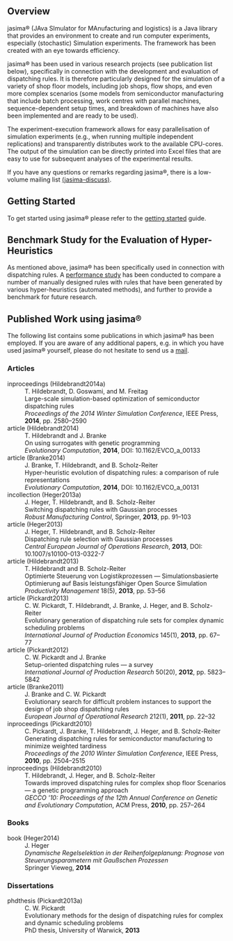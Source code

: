 ## Overview ##

jasima® (JAva SImulator for MAnufacturing and logistics) is a Java library that provides an environment to create and run computer experiments, especially (stochastic) Simulation experiments. The framework has been created with an eye towards efficiency.

jasima® has been used in various research projects (see publication list below), specifically in connection with the development and evaluation of dispatching rules. It is therefore particularly designed for the simulation of a variety of shop floor models, including job shops, flow shops, and even more complex scenarios (some models from semiconductor manufacturing that include batch processing, work centres with parallel machines, sequence-dependent setup times, and breakdown of machines have also been implemented and are ready to be used).

The experiment-execution framework allows for easy parallelisation of simulation experiments (e.g., when running multiple independent replications) and transparently distributes work to the available CPU-cores. The output of the simulation can be directly printed into Excel files that are easy to use for subsequent analyses of the experimental results.

If you have any questions or remarks regarding jasima®, there is a low-volume mailing list [(jasima-discuss)](http://groups.google.com/group/jasima-discuss).

## Getting Started ##

To get started using jasima® please refer to the [getting started](GettingStarted.md) guide.

## Benchmark Study for the Evaluation of Hyper-Heuristics ##

As mentioned above, jasima® has been specifically used in connection with dispatching rules. A [performance study](PerformanceStudy.md) has been conducted to compare a number of manually designed rules with rules that have been generated by various hyper-heuristics (automated methods), and further to provide a benchmark for future research.

## Published Work using jasima® ##

The following list contains some publications in which jasima® has been employed. If you are aware of any additional papers, e.g. in which you have used jasima® yourself, please do not hesitate to send us a [mail](mailto:torsten@jasimasolutions.de).

### Articles ###

<dl>
<dt>inproceedings <a>(Hildebrandt2014a)</a></dt>
<dd>T. Hildebrandt, D. Goswami, and M. Freitag</dd>
<dd>Large-scale simulation-based optimization of semiconductor dispatching rules</dd>
<dd><i>Proceedings of the 2014 Winter Simulation Conference</i>, IEEE Press, <b>2014</b>, pp. 2580–2590</dd>

<dt>article <a>(Hildebrandt2014)</a></dt>
<dd>T. Hildebrandt and J. Branke</dd>
<dd>On using surrogates with genetic programming</dd>
<dd><i>Evolutionary Computation</i>, <b>2014</b>, DOI: 10.1162/EVCO_a_00133</dd>

<dt>article <a>(Branke2014)</a></dt>
<dd>J. Branke, T. Hildebrandt, and B. Scholz-Reiter</dd>
<dd>Hyper-heuristic evolution of dispatching rules: a comparison of rule representations</dd>
<dd><i>Evolutionary Computation</i>, <b>2014</b>, DOI: 10.1162/EVCO_a_00131</dd>

<dt>incollection <a>(Heger2013a)</a></dt>
<dd>J. Heger, T. Hildebrandt, and B. Scholz-Reiter</dd>
<dd>Switching dispatching rules with Gaussian processes</dd>
<dd><i>Robust Manufacturing Control</i>, Springer, <b>2013</b>, pp. 91–103</dd>

<dt>article <a>(Heger2013)</a></dt>
<dd>J. Heger, T. Hildebrandt, and B. Scholz-Reiter</dd>
<dd>Dispatching rule selection with Gaussian processes</dd>
<dd><i>Central European Journal of Operations Research</i>, <b>2013</b>, DOI: 10.1007/s10100-013-0322-7</dd>

<dt>article <a>(Hildebrandt2013)</a></dt>
<dd>T. Hildebrandt and B. Scholz-Reiter</dd>
<dd>Optimierte Steuerung von Logistikprozessen — Simulationsbasierte Optimierung auf Basis leistungsfähiger Open Source Simulation</dd>
<dd><i>Productivity Management</i> 18(5), <b>2013</b>, pp. 53–56</dd>

<dt>article <a>(Pickardt2013)</a></dt>
<dd>C. W. Pickardt, T. Hildebrandt, J. Branke, J. Heger, and B. Scholz-Reiter</dd>
<dd>Evolutionary generation of dispatching rule sets for complex dynamic scheduling problems</dd>
<dd><i>International Journal of Production Economics</i> 145(1), <b>2013</b>, pp. 67–77</dd>

<dt>article <a>(Pickardt2012)</a></dt>
<dd>C. W. Pickardt and J. Branke</dd>
<dd>Setup-oriented dispatching rules — a survey</dd>
<dd><i>International Journal of Production Research</i> 50(20), <b>2012</b>, pp. 5823–5842</dd>

<dt>article <a>(Branke2011)</a></dt>
<dd>J. Branke and C. W. Pickardt</dd>
<dd>Evolutionary search for difficult problem instances to support the design of job shop dispatching rules</dd>
<dd><i>European Journal of Operational Research</i> 212(1), <b>2011</b>, pp. 22–32</dd>

<dt>inproceedings <a>(Pickardt2010)</a></dt>
<dd>C. Pickardt, J. Branke, T. Hildebrandt, J. Heger, and B. Scholz-Reiter</dd>
<dd>Generating dispatching rules for semiconductor manufacturing to minimize weighted tardiness</dd>
<dd><i>Proceedings of the 2010 Winter Simulation Conference</i>, IEEE Press, <b>2010</b>, pp. 2504–2515</dd>

<dt>inproceedings <a>(Hildebrandt2010)</a></dt>
<dd>T. Hildebrandt, J. Heger, and B. Scholz-Reiter</dd>
<dd>Towards improved dispatching rules for complex shop floor Scenarios — a genetic programming approach</dd>
<dd><i>GECCO '10: Proceedings of the 12th Annual Conference on Genetic and Evolutionary Computation</i>, ACM Press, <b>2010</b>, pp. 257–264</dd>

</dl>

### Books ###

<dl>

<dt>book <a>(Heger2014)</a></dt>
<dd>J. Heger</dd>
<dd><i>Dynamische Regelselektion in der Reihenfolgeplanung: Prognose von Steuerungsparametern mit Gaußschen Prozessen</i></dd>
<dd>Springer Vieweg, <b>2014</b></dd>

</dl>

### Dissertations ###

<dl>

<dt>phdthesis <a>(Pickardt2013a)</a></dt>
<dd>C. W. Pickardt</dd>
<dd>Evolutionary methods for the design of dispatching rules for complex and dynamic scheduling problems</dd>
<dd>PhD thesis, University of Warwick, <b>2013</b></dd>

</dl>